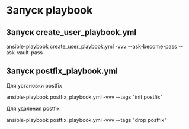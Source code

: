 # Запуск playbook

## Запуск create_user_playbook.yml

ansible-playbook create_user_playbook.yml -vvv --ask-become-pass --ask-vault-pass


## Запуск postfix_playbook.yml
Для установки postfix

ansible-playbook postfix_playbook.yml -vvv --tags "init postfix"

Для удаления postfix

ansible-playbook postfix_playbook.yml -vvv --tags "drop postfix"
